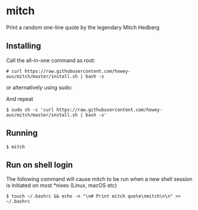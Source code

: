 # mitch

Print a random one-line quote by the legendary Mitch Hedberg

## Installing

Call the all-in-one command as root:

```
# curl https://raw.githubusercontent.com/howey-aus/mitch/master/install.sh | bash -s
```

or alternatively using sudo:

And repeat

```
$ sudo sh -c 'curl https://raw.githubusercontent.com/howey-aus/mitch/master/install.sh | bash -s'
```

## Running 

```
$ mitch
```

## Run on shell login

The following command will cause mitch to be run when a new shell session is initiated on most *nixes (Linux, macOS etc)

```
$ touch ~/.bashrc && echo -n "\n# Print mitch quote\nmitch\n\n" >> ~/.bashrc 
```
